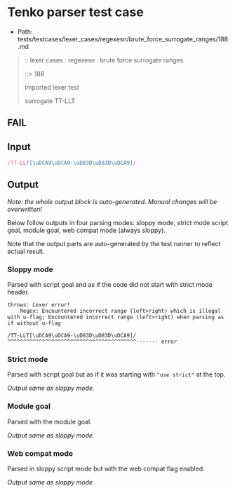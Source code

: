 # Tenko parser test case

- Path: tests/testcases/lexer_cases/regexesn/brute_force_surrogate_ranges/188.md

> :: lexer cases : regexesn : brute force surrogate ranges
>
> ::> 188
>
> Imported lexer test
>
> surrogate TT-LLT

## FAIL

## Input

`````js
/TT-LLT[\uDCA9\uDCA9-\uD83D\uD83D\uDCA9]/
`````

## Output

_Note: the whole output block is auto-generated. Manual changes will be overwritten!_

Below follow outputs in four parsing modes: sloppy mode, strict mode script goal, module goal, web compat mode (always sloppy).

Note that the output parts are auto-generated by the test runner to reflect actual result.

### Sloppy mode

Parsed with script goal and as if the code did not start with strict mode header.

`````
throws: Lexer error!
    Regex: Encountered incorrect range (left>right) which is illegal with u-flag; Encountered incorrect range (left>right) when parsing as if without u-flag

/TT-LLT[\uDCA9\uDCA9-\uD83D\uD83D\uDCA9]/
^^^^^^^^^^^^^^^^^^^^^^^^^^^^^^^^^^^^^^^^^------- error
`````

### Strict mode

Parsed with script goal but as if it was starting with `"use strict"` at the top.

_Output same as sloppy mode._

### Module goal

Parsed with the module goal.

_Output same as sloppy mode._

### Web compat mode

Parsed in sloppy script mode but with the web compat flag enabled.

_Output same as sloppy mode._
